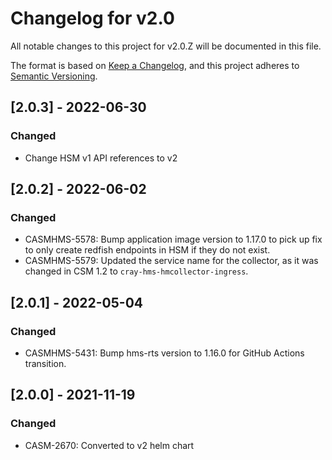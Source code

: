 # Changelog for v2.0

All notable changes to this project for v2.0.Z will be documented in this file.

The format is based on [Keep a Changelog](https://keepachangelog.com/en/1.0.0/),
and this project adheres to [Semantic Versioning](https://semver.org/spec/v2.0.0.html).

## [2.0.3] - 2022-06-30

### Changed

- Change HSM v1 API references to v2

## [2.0.2] - 2022-06-02

### Changed

- CASMHMS-5578: Bump application image version to 1.17.0 to pick up fix to only create redfish endpoints in HSM if they do not exist.
- CASMHMS-5579: Updated the service name for the collector, as it was changed in CSM 1.2 to `cray-hms-hmcollector-ingress`.

## [2.0.1] - 2022-05-04

### Changed

- CASMHMS-5431: Bump hms-rts version to 1.16.0 for GitHub Actions transition.

## [2.0.0] - 2021-11-19

### Changed

- CASM-2670: Converted to v2 helm chart
